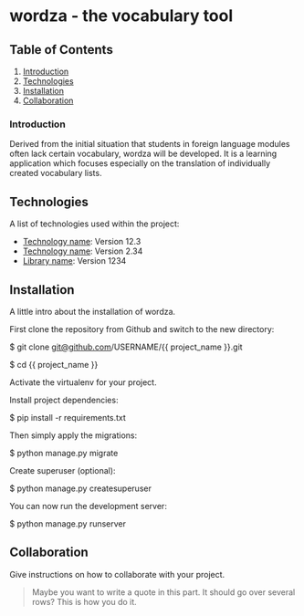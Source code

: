 # wordza - the vocabulary tool

## Table of Contents
1. [Introduction](#introduction)
2. [Technologies](#technologies)
3. [Installation](#installation)
4. [Collaboration](#collaboration)

### Introduction

Derived from the initial situation that students in foreign language modules often lack certain vocabulary, wordza will be developed.
It is a learning application which focuses especially on the translation of individually created vocabulary lists.

## Technologies

A list of technologies used within the project:
* [Technology name](https://example.com): Version 12.3 
* [Technology name](https://example.com): Version 2.34
* [Library name](https://example.com): Version 1234

## Installation

A little intro about the installation of wordza.

First clone the repository from Github and switch to the new directory:

$ git clone git@github.com/USERNAME/{{ project_name }}.git

$ cd {{ project_name }}

Activate the virtualenv for your project.

Install project dependencies:

$ pip install -r requirements.txt

Then simply apply the migrations:

$ python manage.py migrate

Create superuser (optional):

$ python manage.py createsuperuser

You can now run the development server:

$ python manage.py runserver

## Collaboration

Give instructions on how to collaborate with your project.
> Maybe you want to write a quote in this part. 
> It should go over several rows?
> This is how you do it.